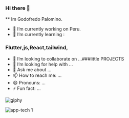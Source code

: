 ### Hi there 👋

** Im Godofredo Palomino.

 
- 🔭 I’m currently working on Peru.
- 🌱 I’m currently learning :
### Flutter,js,React,tailwind,
- 👯 I’m looking to collaborate on ...###little PROJECTS
- 🤔 I’m looking for help with ...
- 💬 Ask me about ...
- 📫 How to reach me: ...
- 😄 Pronouns: ...
- ⚡ Fun fact: ...

![giphy](https://user-images.githubusercontent.com/76604719/195724118-798c5211-99db-4765-8486-fc77fec30f4c.gif)

  


![app-tech 1](https://user-images.githubusercontent.com/76604719/195723702-94dbda3a-d391-426b-b880-702838c58d29.gif)

